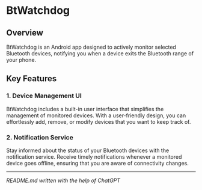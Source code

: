 # BtWatchdog

## Overview

BtWatchdog is an Android app designed to actively monitor selected Bluetooth devices, notifying you when a device exits the Bluetooth range of your phone.

## Key Features

### 1. Device Management UI

BtWatchdog includes a built-in user interface that simplifies the management of monitored devices. With a user-friendly design, you can effortlessly add, remove, or modify devices that you want to keep track of.

### 2. Notification Service

Stay informed about the status of your Bluetooth devices with the notification service. Receive timely notifications whenever a monitored device goes offline, ensuring that you are aware of connectivity changes.

---
_README.md written with the help of ChatGPT_
